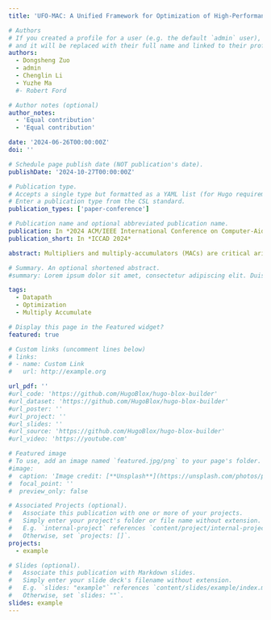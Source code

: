 ```yaml
---
title: 'UFO-MAC: A Unified Framework for Optimization of High-Performance Multipliers and Multiply-Accumulators'

# Authors
# If you created a profile for a user (e.g. the default `admin` user), write the username (folder name) here
# and it will be replaced with their full name and linked to their profile.
authors:
  - Dongsheng Zuo
  - admin
  - Chenglin Li
  - Yuzhe Ma
  #- Robert Ford

# Author notes (optional)
author_notes:
  - 'Equal contribution'
  - 'Equal contribution'

date: '2024-06-26T00:00:00Z'
doi: ''

# Schedule page publish date (NOT publication's date).
publishDate: '2024-10-27T00:00:00Z'

# Publication type.
# Accepts a single type but formatted as a YAML list (for Hugo requirements).
# Enter a publication type from the CSL standard.
publication_types: ['paper-conference']

# Publication name and optional abbreviated publication name.
publication: In *2024 ACM/IEEE International Conference on Computer-Aided Design (ICCAD)*
publication_short: In *ICCAD 2024*

abstract: Multipliers and multiply-accumulators (MACs) are critical arithmetic circuit components in the modern era. As essential components of AI accelerators, they significantly influence the area and performance of compute-intensive circuits. This paper presents UFO-MAC, a unified framework for the optimization of multipliers and MACs. Specifically, UFO-MAC employs an optimal compressor tree structure and utilizes Integer Linear Programming (ILP) to refine the stage assignment and interconnection order of the compressors. Additionally, it explicitly exploits the non-uniform arrival time profile of the carry propagate adder (CPA) within multipliers to achieve targeted optimization. Moreover, the framework also supports the optimization of fused MAC architectures. Experimental results demonstrate that multipliers and MACs optimized by UFO-MAC Pareto dominate state-of-the-art baselines and commercial IP libraries. The performance gain of UFO-MAC is further validated through the implementation of multipliers and MACs within functional modules, underlining its efficacy in real scenarios.

# Summary. An optional shortened abstract.
#summary: Lorem ipsum dolor sit amet, consectetur adipiscing elit. Duis posuere tellus ac convallis placerat. Proin tincidunt magna sed ex sollicitudin condimentum.

tags:
  - Datapath
  - Optimization
  - Multiply Accumulate

# Display this page in the Featured widget?
featured: true

# Custom links (uncomment lines below)
# links:
# - name: Custom Link
#   url: http://example.org

url_pdf: ''
#url_code: 'https://github.com/HugoBlox/hugo-blox-builder'
#url_dataset: 'https://github.com/HugoBlox/hugo-blox-builder'
#url_poster: ''
#url_project: ''
#url_slides: ''
#url_source: 'https://github.com/HugoBlox/hugo-blox-builder'
#url_video: 'https://youtube.com'

# Featured image
# To use, add an image named `featured.jpg/png` to your page's folder.
#image:
#  caption: 'Image credit: [**Unsplash**](https://unsplash.com/photos/pLCdAaMFLTE)'
#  focal_point: ''
#  preview_only: false

# Associated Projects (optional).
#   Associate this publication with one or more of your projects.
#   Simply enter your project's folder or file name without extension.
#   E.g. `internal-project` references `content/project/internal-project/index.md`.
#   Otherwise, set `projects: []`.
projects:
  - example

# Slides (optional).
#   Associate this publication with Markdown slides.
#   Simply enter your slide deck's filename without extension.
#   E.g. `slides: "example"` references `content/slides/example/index.md`.
#   Otherwise, set `slides: ""`.
slides: example
---
```


